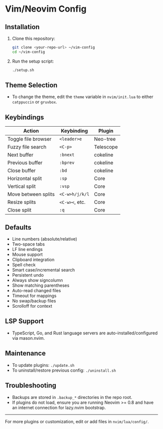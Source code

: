 # Vim/Neovim Config

## Installation

1. Clone this repository:
   ```sh
   git clone <your-repo-url> ~/vim-config
   cd ~/vim-config
   ```
2. Run the setup script:
   ```sh
   ./setup.sh
   ```

## Theme Selection
- To change the theme, edit the `theme` variable in `nvim/init.lua` to either `catppuccin` or `gruvbox`.

## Keybindings
| Action                       | Keybinding      | Plugin         |
|------------------------------|-----------------|---------------|
| Toggle file browser          | `<leader>e`     | Neo-tree      |
| Fuzzy file search            | `<C-p>`         | Telescope     |
| Next buffer                  | `:bnext`        | cokeline      |
| Previous buffer              | `:bprev`        | cokeline      |
| Close buffer                 | `:bd`           | cokeline      |
| Horizontal split             | `:sp`           | Core          |
| Vertical split               | `:vsp`          | Core          |
| Move between splits          | `<C-w>h/j/k/l`  | Core          |
| Resize splits                | `<C-w><`, etc.  | Core          |
| Close split                  | `:q`            | Core          |

## Defaults
- Line numbers (absolute/relative)
- Two-space tabs
- LF line endings
- Mouse support
- Clipboard integration
- Spell check
- Smart case/incremental search
- Persistent undo
- Always show signcolumn
- Show matching parentheses
- Auto-read changed files
- Timeout for mappings
- No swap/backup files
- Scrolloff for context

## LSP Support
- TypeScript, Go, and Rust language servers are auto-installed/configured via mason.nvim.

## Maintenance
- To update plugins: `./update.sh`
- To uninstall/restore previous config: `./uninstall.sh`

## Troubleshooting
- Backups are stored in `.backup_*` directories in the repo root.
- If plugins do not load, ensure you are running Neovim >= 0.8 and have an internet connection for lazy.nvim bootstrap.

---

For more plugins or customization, edit or add files in `nvim/lua/config/`.

